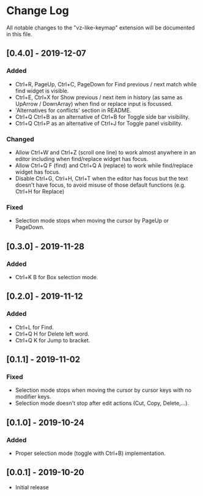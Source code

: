 # Change Log

All notable changes to the "vz-like-keymap" extension will be documented in this file.

## [0.4.0] - 2019-12-07
### Added
- Ctrl+R, PageUp, Ctrl+C, PageDown for Find previous / next match while find widget is visible.
- Ctrl+E, Ctrl+X for Show previous / next item in history (as same as UpArrow / DownArray) when find or replace input is focussed.
- 'Alternatives for conflicts' section in README.
- Ctrl+Q Ctrl+B as an alternative of Ctrl+B for Toggle side bar visibility.
- Ctrl+Q Ctrl+P as an alternative of Ctrl+J for Toggle panel visibility.
### Changed
- Allow Ctrl+W and Ctrl+Z (scroll one line) to work almost anywhere in an editor including when find/replace widget has focus.
- Allow Ctrl+Q F (find) and Ctrl+Q A (replace) to work while find/replace widget has focus.
- Disable Ctrl+G, Ctrl+H, Ctrl+T when the editor has focus but the text doesn't have focus, to avoid misuse of those default functions (e.g. Ctrl+H for Replace)
### Fixed
- Selection mode stops when moving the cursor by PageUp or PageDown.

## [0.3.0] - 2019-11-28
### Added
- Ctrl+K B for Box selection mode.

## [0.2.0] - 2019-11-12
### Added
- Ctrl+L for Find.
- Ctrl+Q H for Delete left word.
- Ctrl+Q K for Jump to bracket.

## [0.1.1] - 2019-11-02
### Fixed
- Selection mode stops when moving the cursor by cursor keys with no modifier keys.
- Selection mode doesn't stop after edit actions (Cut, Copy, Delete,...).

## [0.1.0] - 2019-10-24
### Added
- Proper selection mode (toggle with Ctrl+B) implementation.

## [0.0.1] - 2019-10-20
- Initial release
